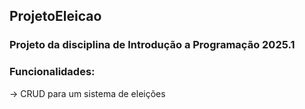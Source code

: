 ## ProjetoEleicao

### Projeto da disciplina de Introdução a Programação 2025.1

### Funcionalidades:
-> CRUD para um sistema de eleições
